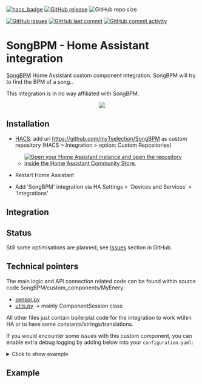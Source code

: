 [![hacs_badge](https://img.shields.io/badge/HACS-Custom-41BDF5.svg)](https://github.com/hacs/integration)
[![GitHub release](https://img.shields.io/github/release/myTselection/SongBPM.svg)](https://github.com/myTselection/SongBPM/releases)
![GitHub repo size](https://img.shields.io/github/repo-size/myTselection/SongBPM.svg)

[![GitHub issues](https://img.shields.io/github/issues/myTselection/SongBPM.svg)](https://github.com/myTselection/SongBPM/issues)
[![GitHub last commit](https://img.shields.io/github/last-commit/myTselection/SongBPM.svg)](https://github.com/myTselection/SongBPM/commits/master)
[![GitHub commit activity](https://img.shields.io/github/commit-activity/m/myTselection/SongBPM.svg)](https://github.com/myTselection/SongBPM/graphs/commit-activity)

# SongBPM - Home Assistant integration
[SongBPM](https://www.jnm.be/) Home Assistant custom component integration. SongBPM will try to find the BPM of a song..

This integration is in no way affiliated with SongBPM.

<p align="center"><img src="https://raw.githubusercontent.com/myTselection/SongBPM/master/icon.png"/></p>


## Installation
- [HACS](https://hacs.xyz/): add url https://github.com/myTselection/SongBPM as custom repository (HACS > Integration > option: Custom Repositories)
	- [![Open your Home Assistant instance and open the repository inside the Home Assistant Community Store.](https://my.home-assistant.io/badges/hacs_repository.svg?style=flat-square)](https://my.home-assistant.io/redirect/hacs_repository/?owner=myTselection&repository=SongBPM&category=integration)

- Restart Home Assistant
- Add 'SongBPM' integration via HA Settings > 'Devices and Services' > 'Integrations'



## Integration

## Status
Still some optimisations are planned, see [Issues](https://github.com/myTselection/SongBPM/issues) section in GitHub.

## Technical pointers
The main logic and API connection related code can be found within source code SongBPM/custom_components/MyEnery:
- [sensor.py](https://github.com/myTselection/SongBPM/blob/master/custom_components/SongBPM/sensor.py)
- [utils.py](https://github.com/myTselection/SongBPM/blob/master/custom_components/SongBPM/utils.py) -> mainly ComponentSession class

All other files just contain boilerplat code for the integration to work wtihin HA or to have some constants/strings/translations.

If you would encounter some issues with this custom component, you can enable extra debug logging by adding below into your `configuration.yaml`:
<details><summary>Click to show example</summary>
	
```
logger:
  default: info
  logs:
     custom_components.songbpm: debug
```
</details>

## Example 